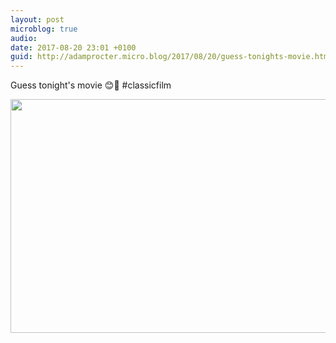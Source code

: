 ```yaml
---
layout: post
microblog: true
audio: 
date: 2017-08-20 23:01 +0100
guid: http://adamprocter.micro.blog/2017/08/20/guess-tonights-movie.html
---
```

Guess tonight's movie 😊🥊 #classicfilm

<img src="http://discursive.adamprocter.co.uk/uploads/2017/50c9d58374.jpg" width="600" height="374" />
